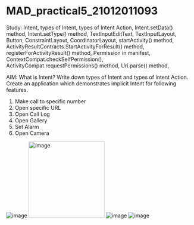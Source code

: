 # MAD_practical5_21012011093

Study: Intent, types of Intent, types of Intent Action, Intent.setData() method, Intent.setType() method, TextInputEditText, TextInputLayout, Button, ConstraintLayout, CoordinatorLayout, startActivity() method, ActivityResultContracts.StartActivityForResult() method, registerForActivityResult() method, Permission in manifest, ContextCompat.checkSelfPermission(), ActivityCompat.requestPermissions() method, Uri.parse() method, 

AIM: What is Intent? Write down types of Intent and types of Intent Action. Create an application which demonstrates implicit Intent for following features. 

1. Make call to specific number
2. Open specific URL
3. Open Call Log
4. Open Gallery
5. Set Alarm
6. Open Camera

![image](https://github.com/Geeky-Nandinee/MAD_practical5_21012011093/assets/134035683/93b2ee84-8228-4023-aef2-1eb1768e132b)
<img width="204" alt="image" src="https://github.com/Geeky-Nandinee/MAD_practical5_21012011093/assets/134035683/6331da7d-08f3-4fcb-b278-bea26f88454a">
![image](https://github.com/Geeky-Nandinee/MAD_practical5_21012011093/assets/134035683/d3fc7cab-d8e8-4746-9772-c63f677e2e80)
![image](https://github.com/Geeky-Nandinee/MAD_practical5_21012011093/assets/134035683/768fc042-f6ea-4149-abce-7dff9133d50c)


